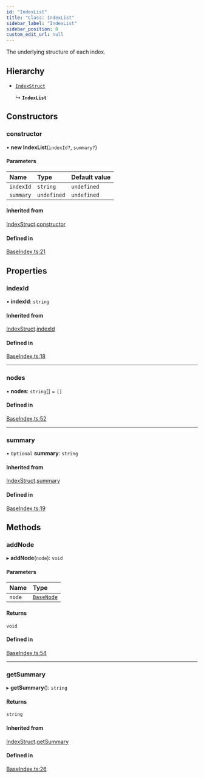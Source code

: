 ```yaml
---
id: "IndexList"
title: "Class: IndexList"
sidebar_label: "IndexList"
sidebar_position: 0
custom_edit_url: null
---
```


The underlying structure of each index.

## Hierarchy

- [`IndexStruct`](IndexStruct.md)

  ↳ **`IndexList`**

## Constructors

### constructor

• **new IndexList**(`indexId?`, `summary?`)

#### Parameters

| Name | Type | Default value |
| :------ | :------ | :------ |
| `indexId` | `string` | `undefined` |
| `summary` | `undefined` | `undefined` |

#### Inherited from

[IndexStruct](IndexStruct.md).[constructor](IndexStruct.md#constructor)

#### Defined in

[BaseIndex.ts:21](https://github.com/run-llama/LlamaIndexTS/blob/b6b2598/packages/core/src/BaseIndex.ts#L21)

## Properties

### indexId

• **indexId**: `string`

#### Inherited from

[IndexStruct](IndexStruct.md).[indexId](IndexStruct.md#indexid)

#### Defined in

[BaseIndex.ts:18](https://github.com/run-llama/LlamaIndexTS/blob/b6b2598/packages/core/src/BaseIndex.ts#L18)

___

### nodes

• **nodes**: `string`[] = `[]`

#### Defined in

[BaseIndex.ts:52](https://github.com/run-llama/LlamaIndexTS/blob/b6b2598/packages/core/src/BaseIndex.ts#L52)

___

### summary

• `Optional` **summary**: `string`

#### Inherited from

[IndexStruct](IndexStruct.md).[summary](IndexStruct.md#summary)

#### Defined in

[BaseIndex.ts:19](https://github.com/run-llama/LlamaIndexTS/blob/b6b2598/packages/core/src/BaseIndex.ts#L19)

## Methods

### addNode

▸ **addNode**(`node`): `void`

#### Parameters

| Name | Type |
| :------ | :------ |
| `node` | [`BaseNode`](BaseNode.md) |

#### Returns

`void`

#### Defined in

[BaseIndex.ts:54](https://github.com/run-llama/LlamaIndexTS/blob/b6b2598/packages/core/src/BaseIndex.ts#L54)

___

### getSummary

▸ **getSummary**(): `string`

#### Returns

`string`

#### Inherited from

[IndexStruct](IndexStruct.md).[getSummary](IndexStruct.md#getsummary)

#### Defined in

[BaseIndex.ts:26](https://github.com/run-llama/LlamaIndexTS/blob/b6b2598/packages/core/src/BaseIndex.ts#L26)
